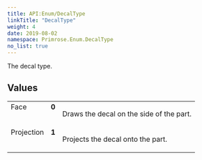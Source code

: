 ```yaml
---
title: API:Enum/DecalType
linkTitle: "DecalType"
weight: 4
date: 2019-08-02
namespace: Primrose.Enum.DecalType
no_list: true
---
```

<p class="summary">

The decal type.

</p>
 
## Values
 
<table class="studiohide">
<tbody>
<tr class="enum-row">
<td style="vertical-align:top;white-space:normal;">
<span class="name"">Face</span></td>
<td style="vertical-align:top;white-space:normal;">
<b class="value"">0</b></td>
<td style="vertical-align:top;white-space:normal;">
<p>
Draws the decal on the side of the part.
</p></td>
</tr>
<tr class="enum-row">
<td style="vertical-align:top;white-space:normal;">
<span class="name"">Projection</span></td>
<td style="vertical-align:top;white-space:normal;">
<b class="value"">1</b></td>
<td style="vertical-align:top;white-space:normal;">
<p>
Projects the decal onto the part.
</p></td>
</tr>
</tbody>
</table>
